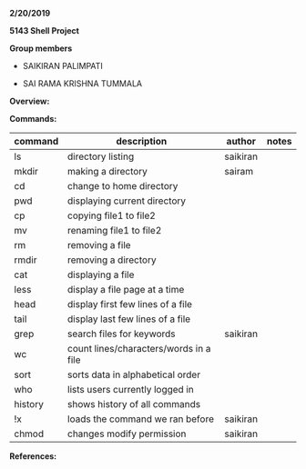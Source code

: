 **2/20/2019**

**5143 Shell Project**

**Group members**

- SAIKIRAN PALIMPATI

- SAI RAMA KRISHNA TUMMALA

**Overview:**

**Commands:**

|  command  |           description                |  author   |  notes  |
|-----------|--------------------------------------|-----------|---------|
|    ls     |       directory listing              |  saikiran |         |
|   mkdir   |      making a directory              |  sairam   |         |
|    cd     |    change to home directory          |           |         |
|   pwd     |    displaying current directory      |           |         |
|   cp      |      copying file1 to file2          |           |         |
|   mv      |    renaming file1 to file2           |           |         |
|   rm      |       removing a file                |           |         |
|   rmdir   |    removing a directory              |           |         |
|   cat     |   displaying a file                  |           |         |
|   less    |   display a file page at a time      |           |         |
|   head    |   display first few lines of a file  |           |         |
|   tail    |   display last few lines of a file   |           |         |
|   grep    |   search files for keywords          |  saikiran |         |
|    wc     |count lines/characters/words in a file|           |         |
|   sort    | sorts data in alphabetical order     |           |         |
|   who     | lists users currently logged in      |           |         |
|  history  | shows history of all commands        |           |         |
|  !x       |  loads the command we ran before     | saikiran  |         |
|   chmod   |    changes modify permission         | saikiran  |         |


**References:**


